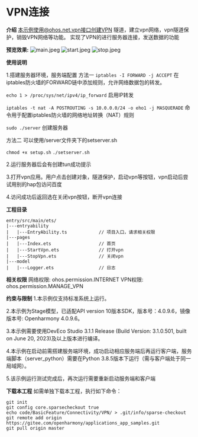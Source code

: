 # VPN连接

**介绍**
本示例使用@ohos.net.vpn接口创建VPN 隧道，建立vpn网络，vpn隧道保护，销毁VPN网络等功能。
实现了VPN的进行服务器连接，发送数据的功能

**预览效果:**
![main.jpeg](sceenshots%2Fmain.jpeg)
![start.jpeg](sceenshots%2Fstart.jpeg)
![stop.jpeg](sceenshots%2Fstop.jpeg)

**使用说明**

1.搭建服务器环境，服务端配置
方法一
`iptables -I FORWARD -j ACCEPT`
在iptables防火墙的FORWARD链中添加规则，允许网络数据包的转发。

`echo 1 > /proc/sys/net/ipv4/ip_forward`
启用IP转发

`iptables -t nat -A POSTROUTING -s 10.0.0.0/24 -o eho1 -j MASQUERADE`
命令用于配置iptables防火墙的网络地址转换（NAT）规则

`sudo ./server`
创建服务器

方法二
可以使用/server文件夹下的setserver.sh

`chmod +x setup.sh`
`./setserver.sh`

2.运行服务器后会有创建tun成功提示

3.打开vpn应用。用户点击创建对象，隧道保护，启动vpn等按钮，vpn启动后尝试用别的hap包访问百度

4.访问成功后返回选在关闭vpn按钮，断开vpn连接

**工程目录**
```
entry/src/main/ets/
|---entryability
|   |---EntryAbility.ts            // 项目入口，请求相关权限
|---pages
|   |---Index.ets                  // 首页
|   |---StartVpn.ets               // 打开vpn
|   |---StopVpn.ets                // 关闭vpn
|---model
|   |---Logger.ets                 // 日志

```
**相关权限**
网络权限: ohos.permission.INTERNET
VPN权限: ohos.permission.MANAGE_VPN

**约束与限制**
1.本示例仅支持标准系统上运行。

2.本示例为Stage模型，已适配API version 10版本SDK，版本号：4.0.9.6，镜像版本号: Openharmony 4.0.9.6。

3.本示例需要使用DevEco Studio 3.1.1 Release (Build Version: 3.1.0.501, built on June 20, 2023)及以上版本进行编译。

4.本示例在启动前需搭建服务端环境，成功启动相应服务端后再运行客户端，服务端脚本（server_python）需要在Python 3.8.5版本下运行（需与客户端处于同一局域网）。

5.该示例运行测试完成后，再次运行需要重新启动服务端和客户端

**下载本工程**
如需单独下载本工程，执行如下命令：
```
git init
git config core.sparsecheckout true
echo code/BasicFeature/Connectivity/VPN/ > .git/info/sparse-checkout
git remote add origin https://gitee.com/openharmony/applications_app_samples.git
git pull origin master
```